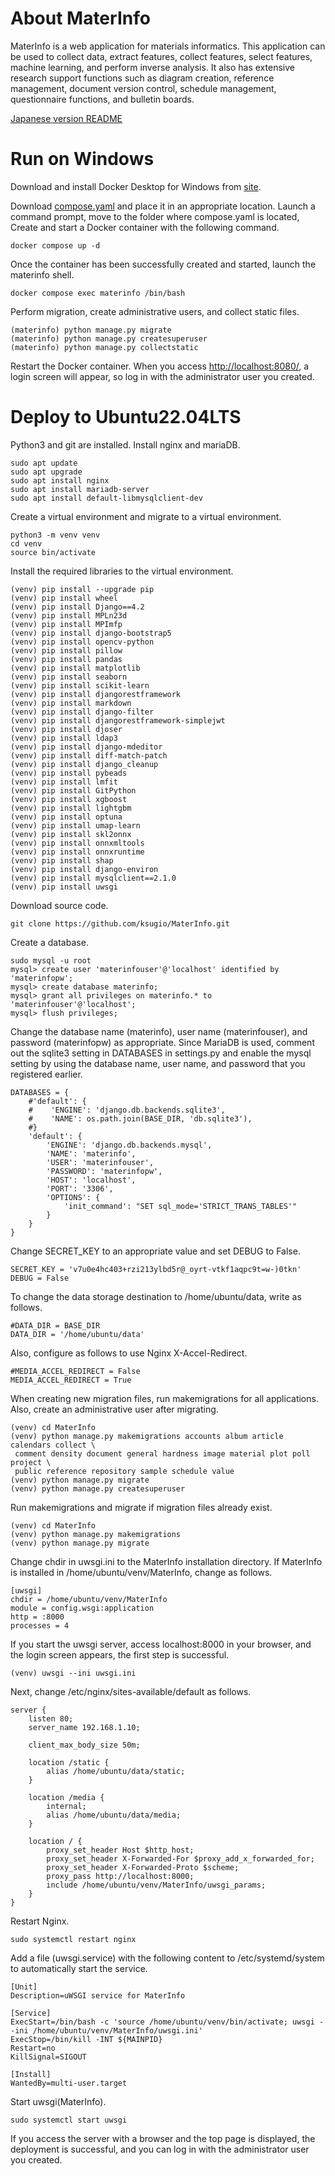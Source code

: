 # About MaterInfo
MaterInfo is a web application for materials informatics.
This application can be used to collect data, extract features, collect features,
select features, machine learning, and perform inverse analysis.
It also has extensive research support functions such as diagram creation,
reference management, document version control, schedule management,
questionnaire functions, and bulletin boards.

[Japanese version README](README-ja.md)

# Run on Windows

Download and install Docker Desktop for Windows from [site](https://www.docker.com/products/docker-desktop/).

Download [compose.yaml](https://github.com/ksugio/MaterInfo/blob/main/compose.yaml)
and place it in an appropriate location.
Launch a command prompt, move to the folder where compose.yaml is located,
Create and start a Docker container with the following command.
```
docker compose up -d
```
Once the container has been successfully created and started, launch the materinfo shell.
````
docker compose exec materinfo /bin/bash
````
Perform migration, create administrative users, and collect static files.
````
(materinfo) python manage.py migrate
(materinfo) python manage.py createsuperuser
(materinfo) python manage.py collectstatic
````
Restart the Docker container.
When you access [http://localhost:8080/](http://localhost:8080/),
a login screen will appear, so log in with the administrator user you created.

# Deploy to Ubuntu22.04LTS

Python3 and git are installed.
Install nginx and mariaDB.
````
sudo apt update
sudo apt upgrade
sudo apt install nginx
sudo apt install mariadb-server
sudo apt install default-libmysqlclient-dev
````
Create a virtual environment and migrate to a virtual environment.
````
python3 -m venv venv
cd venv
source bin/activate
````
Install the required libraries to the virtual environment.
```
(venv) pip install --upgrade pip
(venv) pip install wheel
(venv) pip install Django==4.2
(venv) pip install MPLn23d
(venv) pip install MPImfp
(venv) pip install django-bootstrap5
(venv) pip install opencv-python
(venv) pip install pillow
(venv) pip install pandas
(venv) pip install matplotlib
(venv) pip install seaborn
(venv) pip install scikit-learn
(venv) pip install djangorestframework
(venv) pip install markdown
(venv) pip install django-filter
(venv) pip install djangorestframework-simplejwt
(venv) pip install djoser
(venv) pip install ldap3
(venv) pip install django-mdeditor
(venv) pip install diff-match-patch
(venv) pip install django_cleanup
(venv) pip install pybeads
(venv) pip install lmfit
(venv) pip install GitPython
(venv) pip install xgboost
(venv) pip install lightgbm
(venv) pip install optuna
(venv) pip install umap-learn
(venv) pip install skl2onnx
(venv) pip install onnxmltools
(venv) pip install onnxruntime
(venv) pip install shap
(venv) pip install django-environ
(venv) pip install mysqlclient==2.1.0
(venv) pip install uwsgi
```
Download source code.
```
git clone https://github.com/ksugio/MaterInfo.git
```
Create a database.
```
sudo mysql -u root
mysql> create user 'materinfouser'@'localhost' identified by 'materinfopw';
mysql> create database materinfo;
mysql> grant all privileges on materinfo.* to 'materinfouser'@'localhost';
mysql> flush privileges;
```
Change the database name (materinfo), user name (materinfouser),
and password (materinfopw) as appropriate.
Since MariaDB is used, comment out the sqlite3 setting in DATABASES in settings.py
and enable the mysql setting by using  the database name, user name,
and password that you registered earlier.
```
DATABASES = {
    #'default': {
    #    'ENGINE': 'django.db.backends.sqlite3',
    #    'NAME': os.path.join(BASE_DIR, 'db.sqlite3'),
    #}
    'default': {
        'ENGINE': 'django.db.backends.mysql',
        'NAME': 'materinfo',
        'USER': 'materinfouser',
        'PASSWORD': 'materinfopw',
        'HOST': 'localhost',
        'PORT': '3306',
        'OPTIONS': {
            'init_command': "SET sql_mode='STRICT_TRANS_TABLES'"
        }
    }
}
```
Change SECRET_KEY to an appropriate value and set DEBUG to False.
```
SECRET_KEY = 'v7u0e4hc403+rzi213ylbd5r@_oyrt-vtkf1aqpc9t=w-)0tkn'
DEBUG = False
```
To change the data storage destination to /home/ubuntu/data, write as follows.
```
#DATA_DIR = BASE_DIR
DATA_DIR = '/home/ubuntu/data'
```
Also, configure as follows to use Nginx X-Accel-Redirect.
```
#MEDIA_ACCEL_REDIRECT = False
MEDIA_ACCEL_REDIRECT = True
```
When creating new migration files, run makemigrations for all applications.
Also, create an administrative user after migrating.
```
(venv) cd MaterInfo
(venv) python manage.py makemigrations accounts album article calendars collect \
 comment density document general hardness image material plot poll project \
 public reference repository sample schedule value
(venv) python manage.py migrate
(venv) python manage.py createsuperuser
```
Run makemigrations and migrate if migration files already exist.
```
(venv) cd MaterInfo
(venv) python manage.py makemigrations
(venv) python manage.py migrate
```
Change chdir in uwsgi.ini to the MaterInfo installation directory.
If MaterInfo is installed in /home/ubuntu/venv/MaterInfo, change as follows.
```
[uwsgi]
chdir = /home/ubuntu/venv/MaterInfo
module = config.wsgi:application
http = :8000
processes = 4
```
If you start the uwsgi server, access localhost:8000 in your browser,
and the login screen appears, the first step is successful.
```
(venv) uwsgi --ini uwsgi.ini
```
Next, change /etc/nginx/sites-available/default as follows.
```
server {
    listen 80;
    server_name 192.168.1.10;

    client_max_body_size 50m;

    location /static {
        alias /home/ubuntu/data/static;
    }

    location /media {
        internal;
        alias /home/ubuntu/data/media;
    }

    location / {
        proxy_set_header Host $http_host;
        proxy_set_header X-Forwarded-For $proxy_add_x_forwarded_for;
        proxy_set_header X-Forwarded-Proto $scheme;
        proxy_pass http://localhost:8000;
        include /home/ubuntu/venv/MaterInfo/uwsgi_params;
    }
}
```
Restart Nginx.
```
sudo systemctl restart nginx
```
Add a file (uwsgi.service) with the following content to /etc/systemd/system
to automatically start the service.
```
[Unit]
Description=uWSGI service for MaterInfo

[Service]
ExecStart=/bin/bash -c 'source /home/ubuntu/venv/bin/activate; uwsgi --ini /home/ubuntu/venv/MaterInfo/uwsgi.ini'
ExecStop=/bin/kill -INT ${MAINPID}
Restart=no
KillSignal=SIGOUT

[Install]
WantedBy=multi-user.target
```
Start uwsgi(MaterInfo).
```
sudo systemctl start uwsgi
```
If you access the server with a browser and the top page is displayed,
the deployment is successful, and you can log in with the administrator user you created.
